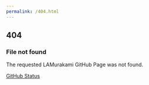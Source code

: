 ```yaml
---
permalink: /404.html
---
```

## 404

### File not found

The requested LAMurakami GitHub Page was not found.

[GitHub Status](https://www.githubstatus.com)

